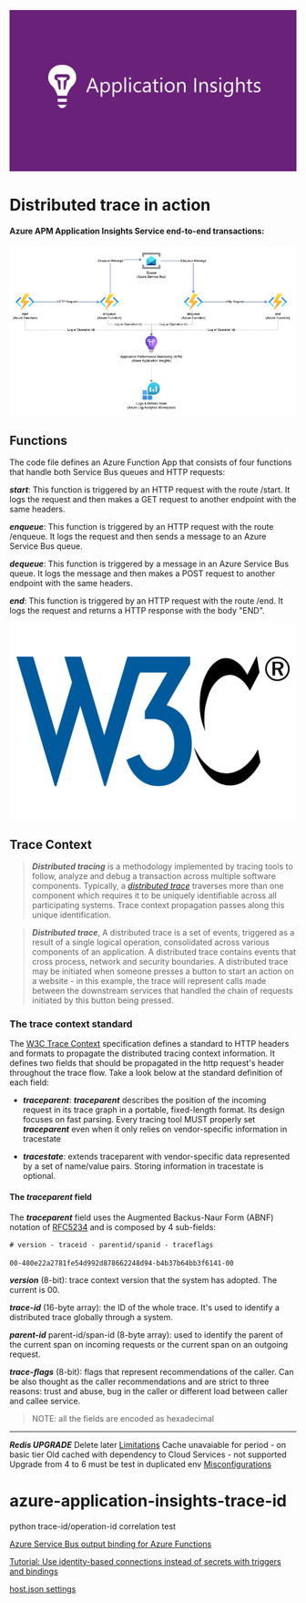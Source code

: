 ![Azure Application Insights](assets/Application-Insights-1366x768.png)

# Distributed trace in action
#### Azure APM Application Insights Service end-to-end transactions:


![Flow](assets/application_insights.png)


## Functions

The code file defines an Azure Function App that consists of four functions that handle both Service Bus queues and HTTP requests:  

***start***: This function is triggered by an HTTP request with the route /start. It logs the request and then makes a GET request to another endpoint with the same headers.  

***enqueue***: This function is triggered by an HTTP request with the route /enqueue. It logs the request and then sends a message to an Azure Service Bus queue.  

***dequeue***: This function is triggered by a message in an Azure Service Bus queue. It logs the message and then makes a POST request to another endpoint with the same headers.  

***end***: This function is triggered by an HTTP request with the route /end. It logs the request and returns a HTTP response with the body "END".  


![W3C](assets/W3C_Icon.svg.png)
## Trace Context


> ***Distributed tracing*** is a methodology implemented by tracing tools to follow, analyze and debug a transaction across multiple software components. Typically, a [*distributed trace*](#distrace) traverses more than one component which requires it to be uniquely identifiable across all participating systems. Trace context propagation passes along this unique identification.


> <a name="distrace"></a> ***Distributed trace***, A distributed trace is a set of events, triggered as a result of a single logical operation, consolidated across various components of an application. A distributed trace contains events that cross process, network and security boundaries. A distributed trace may be initiated when someone presses a button to start an action on a website - in this example, the trace will represent calls made between the downstream services that handled the chain of requests initiated by this button being pressed.


### The trace context standard
The [W3C Trace Context](https://www.w3.org/TR/trace-context/) specification defines a standard to HTTP headers and formats to propagate the distributed tracing context information. It defines two fields that should be propagated in the http request's header throughout the trace flow. Take a look below at the standard definition of each field:

* ***traceparent***: ***traceparent*** describes the position of the incoming request in its trace graph in a portable, fixed-length format. Its design focuses on fast parsing. Every tracing tool MUST properly set ***traceparent*** even when it only relies on vendor-specific information in tracestate


* ***tracestate***: extends traceparent with vendor-specific data represented by a set of name/value pairs. Storing information in tracestate is optional.

#### The ***traceparent*** field
The ***traceparent*** field uses the Augmented Backus-Naur Form (ABNF) notation of [RFC5234](https://www.w3.org/TR/trace-context/#bib-rfc5234) and is composed by 4 sub-fields:

```
# version - traceid - parentid/spanid - traceflags

00-480e22a2781fe54d992d878662248d94-b4b37b64bb3f6141-00
```

***version*** (8-bit): trace context version that the system has adopted. The current is 00.

***trace-id*** (16-byte array): the ID of the whole trace. It's used to identify a distributed trace globally through a system.

***parent-id*** parent-id/span-id (8-byte array): used to identify the parent of the current span on incoming requests or the current span on an outgoing request.

***trace-flags*** (8-bit): flags that represent recommendations of the caller. Can be also thought as the caller recommendations and are strict to three reasons: trust and abuse, bug in the caller or different load between caller and callee service.

> NOTE: all the fields are encoded as hexadecimal


---



***Redis UPGRADE*** Delete later
[Limitations](https://learn.microsoft.com/en-us/azure/azure-cache-for-redis/cache-how-to-upgrade)
Cache unavaiable for period - on basic tier
Old cached with dependency to Cloud Services - not supported
Upgrade from 4 to 6 must be test in duplicated env
[Misconfigurations](https://learn.microsoft.com/en-us/azure/azure-cache-for-redis/cache-how-to-premium-vnet#what-are-some-common-misconfiguration-issues-with-azure-cache-for-redis-and-virtual-networks)



# azure-application-insights-trace-id
python trace-id/operation-id correlation test


[Azure Service Bus output binding for Azure Functions](https://learn.microsoft.com/en-us/azure/azure-functions/functions-bindings-service-bus-output?tabs=python-v2%2Cisolated-process%2Cnodejs-v4%2Cextensionv5&pivots=programming-language-python)


[Tutorial: Use identity-based connections instead of secrets with triggers and bindings](https://learn.microsoft.com/en-us/azure/azure-functions/functions-identity-based-connections-tutorial-2)

[host.json settings](https://learn.microsoft.com/en-us/azure/azure-functions/functions-bindings-service-bus?tabs=isolated-process%2Cfunctionsv2%2Cextensionv3&pivots=programming-language-python#hostjson-settings)